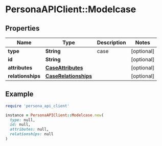 # PersonaAPIClient::Modelcase

## Properties

| Name | Type | Description | Notes |
| ---- | ---- | ----------- | ----- |
| **type** | **String** | case | [optional] |
| **id** | **String** |  | [optional] |
| **attributes** | [**CaseAttributes**](CaseAttributes.md) |  | [optional] |
| **relationships** | [**CaseRelationships**](CaseRelationships.md) |  | [optional] |

## Example

```ruby
require 'persona_api_client'

instance = PersonaAPIClient::Modelcase.new(
  type: null,
  id: null,
  attributes: null,
  relationships: null
)
```

